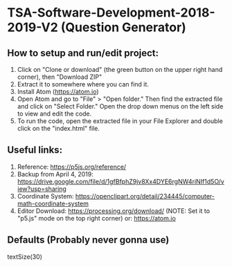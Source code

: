 # TSA-Software-Development-2018-2019-V2 (Question Generator)
## How to setup and run/edit project:
1. Click on "Clone or download" (the green button on the upper right hand corner), then "Download ZIP"
2. Extract it to somewhere where you can find it.
3. Install Atom (https://atom.io)
4. Open Atom and go to "File" > "Open folder." Then find the extracted file and click on "Select Folder." Open the drop down menus on the left side to view and edit the code.
5. To run the code, open the extracted file in your File Explorer and double click on the "index.html" file.
## Useful links:
1. Reference: https://p5js.org/reference/
2. Backup from April 4, 2019:
https://drive.google.com/file/d/1gfBfphZ9jv8Xx4DYE6rgNW4riNIf1d5O/view?usp=sharing
3. Coordinate System: https://openclipart.org/detail/234445/computer-math-coordinate-system
4. Editor Download: https://processing.org/download/ (NOTE: Set it to "p5.js" mode on the top right corner)
or: https://atom.io
## Defaults (Probably never gonna use)
textSize(30)
